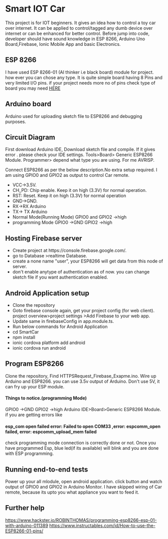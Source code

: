 # Smart IOT Car

This project is for IOT beginners. It gives an idea how to control a toy car over internet. It can be applied to control/tagged any dumb device over internet or can be enhanced for better control. Before jump into code, developer should have sound knowledge in ESP 8266, Arduino Uno Board,Firebase, Ionic Mobile App and basic Electronics.​

## ESP 8266

I have used ESP 8266-01 (AI thinker i.e black board) module for project. how ever you can chose any type. It is quite simple board having 8 Pins and very limited I/O pins. if your project needs more no of pins check type of board you may need [HERE](https://en.wikipedia.org/wiki/ESP8266)

## Arduino board

Arduino used for uploading sketch file to ESP8266 and debugging purposes.

## Circuit Diagram
First download Arduino IDE, Download sketch file and compile. If it gives error . please check your IDE settings.
Tools>Board> Generic ESP8266 Module. Programmer> depend what type you are using. For me AVRISP.

Connect ESP8266 as per the below description.No extra setup required. I am using GPIO0 and GPIO2 as output to control Car remote.
<ul>
  <li>VCC->3.5V.</li>
  <li>CH_PD: Chip enable. Keep it on high (3.3V) for normal operation.</li>
  <li>RST: Reset. Keep it on high (3.3V) for normal operation</li>
  <li>GND->GND.</li>
  <li>RX->RX Arduino</li>
  <li>TX-> TX Arduino</li>
  <li>
  Normal Mode(Running Mode)
    GPIO0 and GPIO2 ->high
  </li>
  <li>
programming Mode
    GPIO0 ->GND
    GPIO2 ->high
  </li>
</ul>

## Hosting Firebase server
<ul>
  <li>Create project at https://console.firebase.google.com/.</li>
  <li>go to Database >realtime Database.</li>
  <li>create a none name "user", your ESP8266 will get data from this node of server.</li>
  <li>don't enable anytype of authentication as of now. you can change sketch file if you want authentication enabled.</li>
</ul>

## Android Application setup
<ul>
  <li>Clone the repository</li>
  <li>Goto firebase console again, get your project config (for web client). project overview>project settings >Add Firebase to your web app.</li>
  <li>Update same in firebaseConfig in app.module.ts.</li>
  <li>Run below commands for Android Application</li>
  <li>cd SmartCar</li>
  <li>npm install</li>
  <li>ionic cordova platform add android</li>
  <li>ionic cordova run android</li>
</ul>

## Program ESP8266
Clone the repository, Find HTTPSRequest_Firebase_Exapme.ino. Wire up Arduino and ESP8266. you can use 3.5v output of Arduino.
Don't use 5V, it can fry up your ESP module.
#### Things to notice.(programming Mode)
GPIO0 ->GND
GPIO2 ->high
Arduino IDE>Board>Generic ESP8266 Module.</br>
if you are getting errors like

#### esp_com open failed error: Failed to open COM33 ,error: espcomm_open failed, error: espcomm_upload_mem failed
check programming mode connection is correctly done or not.
Once you have programmed Esp, blue led(if its available) will blink and you are done with ESP programming.

## Running end-to-end tests
Power up your all mlodule, open android application. click button and watch output of GPIO0 and GPIO2 in Arduino Monitor. I have skipped wiring of Car remote, because its upto you what appliance you want to feed it.

## Further help
https://www.hackster.io/ROBINTHOMAS/programming-esp8266-esp-01-with-arduino-011389
https://www.instructables.com/id/How-to-use-the-ESP8266-01-pins/
